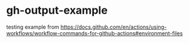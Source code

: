 # gh-output-example
testing example from https://docs.github.com/en/actions/using-workflows/workflow-commands-for-github-actions#environment-files

